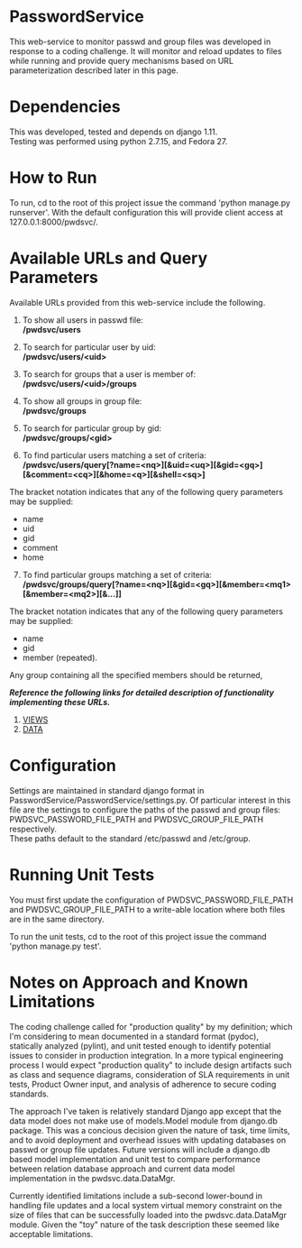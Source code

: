 # PasswordService
This web-service to monitor passwd and group files was developed in response to a coding challenge.
It will monitor and reload updates to files while running and provide query mechanisms based on URL parameterization described later in this page.

# Dependencies
This was developed, tested and depends on django 1.11.  
Testing was performed using python 2.7.15, and Fedora 27.

# How to Run
To run, cd to the root of this project issue the command 'python manage.py runserver'.
With the default configuration this will provide client access at 127.0.0.1:8000/pwdsvc/.

# Available URLs and Query Parameters
Available URLs provided from this web-service include the following.

1. To show all users in passwd file:  
**/pwdsvc/users**  

2. To search for particular user by uid:  
**/pwdsvc/users/&lt;uid&gt;**  

3. To search for groups that a user is member of:  
**/pwdsvc/users/&lt;uid&gt;/groups**  

4. To show all groups in group file:  
**/pwdsvc/groups**  

5. To search for particular group by gid:  
**/pwdsvc/groups/&lt;gid&gt;**  

6. To find particular users matching a set of criteria:  
**/pwdsvc/users/query[?name=&lt;nq>][&amp;uid=&lt;uq&gt;][&amp;gid=&lt;gq&gt;][&amp;comment=&lt;cq&gt;][&amp;home=&lt;q&gt;][&shell=&lt;sq&gt;]**  

  The bracket notation indicates that any of the following query parameters may be supplied:  
   
   - name
   - uid
   - gid
   - comment
   - home  

7. To find particular groups matching a set of criteria:  
**/pwdsvc/groups/query[?name=&lt;nq&gt;][&gid=&lt;gq&gt;][&member=&lt;mq1&gt;[&member=&lt;mq2&gt;][&...]]**  
  
  The bracket notation indicates that any of the following query parameters may be supplied:
  
   - name
   - gid
   - member (repeated).  

  Any group containing all the specified members should be returned,  

__*Reference the following links for detailed description of functionality implementing these URLs.*__  
1. [VIEWS](VIEWS.md)  
2. [DATA](DATA.md)
  
# Configuration
Settings are maintained in standard django format in PasswordService/PasswordService/settings.py.
Of particular interest in this file are the settings to configure the paths of the passwd and group files: PWDSVC_PASSWORD_FILE_PATH and PWDSVC_GROUP_FILE_PATH respectively.  
These paths default to the standard /etc/passwd and /etc/group.

# Running Unit Tests
You must first update the configuration of PWDSVC_PASSWORD_FILE_PATH and PWDSVC_GROUP_FILE_PATH to a write-able location where both files are in the same directory.

To run the unit tests, cd to the root of this project issue the command 'python manage.py test'.

# Notes on Approach and Known Limitations
The coding challenge called for "production quality" by my definition; which I'm considering to mean documented in a standard format (pydoc), statically analyzed (pylint), and unit tested enough to identify potential issues to consider in production integration.  In a more typical engineering process I would expect "production quality" to include design artifacts such as class and sequence diagrams, consideration of SLA requirements in unit tests, Product Owner input, and analysis of adherence to secure coding standards.

The approach I've taken is relatively standard Django app except that the data model does not make use of models.Model module from django.db package.  This was a concious decision given the nature of task, time limits, and to avoid deployment and overhead issues with updating databases on passwd or group file updates.  Future versions will include a django.db based model implementation and unit test to compare performance between relation database approach and current data model implementation in the pwdsvc.data.DataMgr.

Currently identified limitations include a sub-second lower-bound in handling file updates and a local system virtual memory constraint on the size of files that can be successfully loaded into the pwdsvc.data.DataMgr module.  Given the "toy" nature of the task description these seemed like acceptable limitations.
